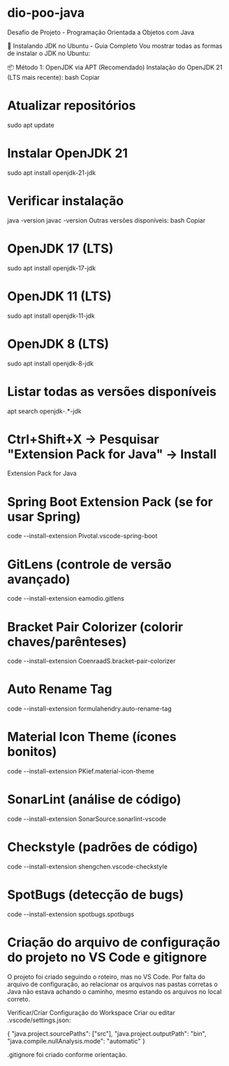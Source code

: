# dio-poo-java
Desafio de Projeto - Programação Orientada a Objetos com Java

🐧 Instalando JDK no Ubuntu - Guia Completo
Vou mostrar todas as formas de instalar o JDK no Ubuntu:

📦 Método 1: OpenJDK via APT (Recomendado)
Instalação do OpenJDK 21 (LTS mais recente):
bash
Copiar

# Atualizar repositórios
sudo apt update

# Instalar OpenJDK 21
sudo apt install openjdk-21-jdk

# Verificar instalação
java -version
javac -version
Outras versões disponíveis:
bash
Copiar

# OpenJDK 17 (LTS)
sudo apt install openjdk-17-jdk

# OpenJDK 11 (LTS)
sudo apt install openjdk-11-jdk

# OpenJDK 8 (LTS)
sudo apt install openjdk-8-jdk

# Listar todas as versões disponíveis
apt search openjdk-.*-jdk

# Ctrl+Shift+X → Pesquisar "Extension Pack for Java" → Install
Extension Pack for Java

# Spring Boot Extension Pack (se for usar Spring)
code --install-extension Pivotal.vscode-spring-boot

# GitLens (controle de versão avançado)
code --install-extension eamodio.gitlens

# Bracket Pair Colorizer (colorir chaves/parênteses)
code --install-extension CoenraadS.bracket-pair-colorizer

# Auto Rename Tag
code --install-extension formulahendry.auto-rename-tag

# Material Icon Theme (ícones bonitos)
code --install-extension PKief.material-icon-theme

# SonarLint (análise de código)
code --install-extension SonarSource.sonarlint-vscode

# Checkstyle (padrões de código)
code --install-extension shengchen.vscode-checkstyle

# SpotBugs (detecção de bugs)
code --install-extension spotbugs.spotbugs

# Criação do arquivo de configuração do projeto no VS Code e gitignore
O projeto foi criado seguindo o roteiro, mas no VS Code. Por falta do arquivo de configuração, ao relacionar os arquivos nas pastas corretas o Java não estava achando o caminho, mesmo estando os arquivos no local correto.

Verificar/Criar Configuração do Workspace
Criar ou editar .vscode/settings.json:

{
    "java.project.sourcePaths": ["src"],
    "java.project.outputPath": "bin",
    "java.compile.nullAnalysis.mode": "automatic"
}

.gitignore foi criado conforme orientação.